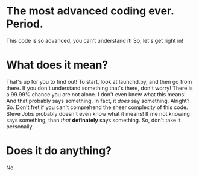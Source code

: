 # The most advanced coding ever. Period.
This code is so advanced, you can't understand it!
So, let's get right in!

# What does it mean?
That's up for you to find out! To start, look at launchd.py, and then go from there. If you don't understand something that's there, don't worry! There is a 99.99% chance you are not alone. I don't even know what this means! And that probably says something. In fact, it *does* say something. Alright? So. Don't fret if you can't comprehend the sheer complexity of this code. Steve Jobs probably doesn't even know what it means! If me not knowing says something, than *that* **definately** says something. So, don't take it personally.

# Does it do anything?
No.
